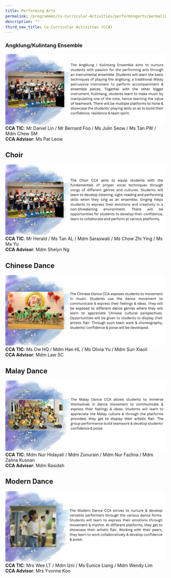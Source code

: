 ```yaml
---
title: Performing Arts
permalink: /programmes/Co-Curricular-Activities/performingarts/permalink/
description: ""
third_nav_title: Co Curricular Activities (CCA)
---
```

### **Angklung/Kulintang Ensemble**
![](/images/Programmes/2022/CCA/CCA-7.jpg)
**CCA TIC**: Mr Daniel Lin / Mr Bernard Foo / Ms Julin Seow / Ms Tan PW / Mdm Chew SM<br>**CCA Advisor**: Ms Pat Leow
## **Choir**
![](/images/Programmes/2022/CCA/CCA-8.jpg)
**CCA TIC**: Mr Herald / Ms Tan AL / Mdm Saraswati / Ms Chow Zhi Ying / Ms Ma Yu<br>**CCA Advisor**: Mdm Shelyn Ng
## **Chinese Dance**
![](/images/Programmes/2022/CCA/CCA-9.jpg)
**CCA TIC**: Ms Ow HQ / Mdm Han HL / Ms Olivia Yu / Mdm Sun Xiaoli<br>**CCA Advisor**: Mdm Law SC
## **Malay Dance**
![](/images/Programmes/2022/CCA/CCA-10.jpg)
**CCA TIC**: Mdm Nur Hidayati / Mdm Zunurain / Mdm Nur Fazlina / Mdm Zalina Kusnan<br>**CCA Advisor**: Mdm Rasidah
## **Modern Dance**
![](/images/Programmes/2022/CCA/CCA-11.jpg)
**CCA TIC**: Mrs Wee LT / Mdm Izni / Ms Eunice Liang / Mdm Wendy Lim<br>**CCA Advisor**: Mrs Yvonne Koo